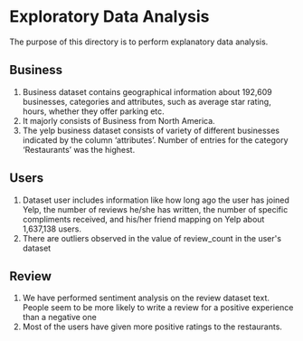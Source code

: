 # Exploratory Data Analysis
The purpose of this directory is to perform explanatory data analysis.

## Business
1. Business dataset contains geographical information about 192,609 businesses, categories and attributes, such as  average   star rating, hours, whether they offer parking etc.
2. It majorly consists of Business from North America.
3. The yelp business dataset consists of variety of different businesses indicated by the column ‘attributes’. Number of entries for the category ‘Restaurants’ was the highest.

## Users
1. Dataset user includes information like how long ago the user has joined Yelp, the number of reviews he/she has written, the number of specific compliments received, and his/her friend mapping on Yelp about 1,637,138 users. 
2. There are outliers observed in the value of review_count in the user's dataset

## Review
1. We have performed sentiment analysis on the review dataset text. People seem to be more likely to write a review for a positive experience than a negative one
2. Most of the users have given more positive ratings to the restaurants.




